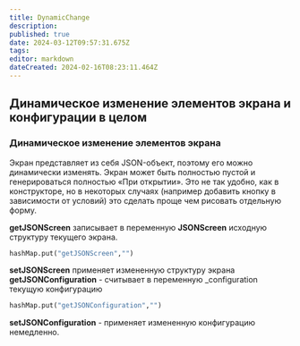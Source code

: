 ```yaml
---
title: DynamicChange
description: 
published: true
date: 2024-03-12T09:57:31.675Z
tags: 
editor: markdown
dateCreated: 2024-02-16T08:23:11.464Z
---
```


## Динамическое изменение элементов экрана и конфигурации в целом
### Динамическое изменение элементов экрана
Экран представляет из себя JSON-объект, поэтому его можно динамически изменять. Экран может быть полностью пустой и генерироваться полностью «При открытии». Это не так удобно, как в конструкторе, но в некоторых случаях (например добавить кнопку в зависимости от условий) это сделать проще чем рисовать отдельную форму.

**getJSONScreen** записывает в переменную **JSONScreen** исходную структуру текущего экрана. 
```Python
hashMap.put("getJSONScreen","")
```
**setJSONScreen** применяет измененную структуру экрана	
**getJSONConfiguration** - считывает в переменную _configuration текущую конфигурацию 
```Python
hashMap.put("getJSONConfiguration","")
```
**setJSONConfiguration** - применяет измененную конфигурацию немедленно.
